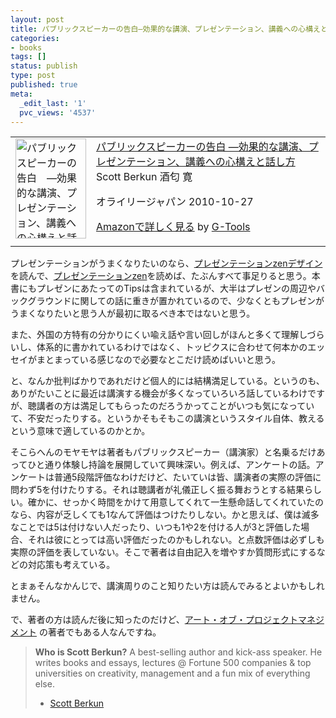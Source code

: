 ```yaml
---
layout: post
title: パブリックスピーカーの告白―効果的な講演、プレゼンテーション、講義への心構えと話し方
categories:
- books
tags: []
status: publish
type: post
published: true
meta:
  _edit_last: '1'
  pvc_views: '4537'
---
```

<table border="0" cellpadding="5">
<tbody>
<tr>
<td valign="top"><a href="http://www.amazon.co.jp/exec/obidos/ASIN/487311473X/warikiru-22/ref=nosim/" target="_blank"><img class="fig" src="http://ecx.images-amazon.com/images/I/51OmfZs4PbL._SL160_.jpg" border="0" alt="パブリックスピーカーの告白　―効果的な講演、プレゼンテーション、講義への心構えと話し方" width="113" height="160" /></a></td>
<td valign="top"><span><a href="http://www.amazon.co.jp/%E3%83%91%E3%83%96%E3%83%AA%E3%83%83%E3%82%AF%E3%82%B9%E3%83%94%E3%83%BC%E3%82%AB%E3%83%BC%E3%81%AE%E5%91%8A%E7%99%BD-%E2%80%95%E5%8A%B9%E6%9E%9C%E7%9A%84%E3%81%AA%E8%AC%9B%E6%BC%94%E3%80%81%E3%83%97%E3%83%AC%E3%82%BC%E3%83%B3%E3%83%86%E3%83%BC%E3%82%B7%E3%83%A7%E3%83%B3%E3%80%81%E8%AC%9B%E7%BE%A9%E3%81%B8%E3%81%AE%E5%BF%83%E6%A7%8B%E3%81%88%E3%81%A8%E8%A9%B1%E3%81%97%E6%96%B9-Scott-Berkun/dp/487311473X%3FSubscriptionId%3D15SMZCTB9V8NGR2TW082%26tag%3Dwarikiru-22%26linkCode%3Dxm2%26camp%3D2025%26creative%3D165953%26creativeASIN%3D487311473X" target="_blank">パブリックスピーカーの告白
―効果的な講演、プレゼンテーション、講義への心構えと話し方</a><img style="border: none;" src="http://www.assoc-amazon.jp/e/ir?t=warikiru-22&amp;l=ur2&amp;o=9" alt="" width="1" height="1" />
Scott Berkun 酒匂 寛 </span>&nbsp;

<span>オライリージャパン  2010-10-27</span>

<span><a href="http://www.amazon.co.jp/%E3%83%91%E3%83%96%E3%83%AA%E3%83%83%E3%82%AF%E3%82%B9%E3%83%94%E3%83%BC%E3%82%AB%E3%83%BC%E3%81%AE%E5%91%8A%E7%99%BD-%E2%80%95%E5%8A%B9%E6%9E%9C%E7%9A%84%E3%81%AA%E8%AC%9B%E6%BC%94%E3%80%81%E3%83%97%E3%83%AC%E3%82%BC%E3%83%B3%E3%83%86%E3%83%BC%E3%82%B7%E3%83%A7%E3%83%B3%E3%80%81%E8%AC%9B%E7%BE%A9%E3%81%B8%E3%81%AE%E5%BF%83%E6%A7%8B%E3%81%88%E3%81%A8%E8%A9%B1%E3%81%97%E6%96%B9-Scott-Berkun/dp/487311473X%3FSubscriptionId%3D15SMZCTB9V8NGR2TW082%26tag%3Dwarikiru-22%26linkCode%3Dxm2%26camp%3D2025%26creative%3D165953%26creativeASIN%3D487311473X" target="_blank">Amazonで詳しく見る</a></span> <span>by <a href="http://www.goodpic.com/mt/aws/index.html">G-Tools</a></span></td>
</tr>
</tbody>
</table>
プレゼンテーションがうまくなりたいのなら、<a href="http://t32k.me/mol/log/zen-design/">プレゼンテーションzenデザイン</a>を読んで、<a href="http://t32k.me/mol/log/prezentation-zen/">プレゼンテーションzen</a>を読めば、たぶんすべて事足りると思う。本書にもプレゼンにあたってのTipsは含まれているが、大半はプレゼンの周辺やバックグラウンドに関しての話に重きが置かれているので、少なくともプレゼンがうまくなりたいと思う人が最初に取るべき本ではないと思う。

<!--more-->

また、外国の方特有の分かりにくい喩え話や言い回しがほんと多くて理解しづらいし、体系的に書かれているわけではなく、トッピクスに合わせて何本かのエッセイがまとまっている感じなので必要なとこだけ読めばいいと思う。

と、なんか批判ばかりであれだけど個人的には結構満足している。というのも、ありがたいことに最近は講演する機会が多くなっていろいろ話しているわけですが、聴講者の方は満足してもらったのだろうかってことがいつも気になっていて、不安だったりする。というかそもそもこの講演というスタイル自体、教えるという意味で適しているのかとか。

そこらへんのモヤモヤは著者もパブリックスピーカー（講演家）と名乗るだけあってひと通り体験し持論を展開していて興味深い。例えば、アンケートの話。アンケートは普通5段階評価なわけだけど、たいていは皆、講演者の実際の評価に問わず5を付けたりする。それは聴講者が礼儀正しく振る舞おうとする結果らしい。確かに、せっかく時間をかけて用意してくれて一生懸命話してくれていたのなら、内容が乏しくても1なんて評価はつけたりしない。かと思えば、僕は滅多なことでは5は付けない人だったり、いつも1や2を付ける人が3と評価した場合、それは彼にとっては高い評価だったのかもしれない。と点数評価は必ずしも実際の評価を表していない。そこで著者は自由記入を増やすか質問形式にするなどの対応策も考えている。

とまぁそんなかんじで、講演周りのこと知りたい方は読んでみるとよいかもしれません。

で、著者の方は読んだ後に知ったのだけど、<a href="http://www.amazon.co.jp/gp/product/4873112990/ref=as_li_ss_tl?ie=UTF8&amp;tag=warikiru-22&amp;linkCode=as2&amp;camp=247&amp;creative=7399&amp;creativeASIN=4873112990">アート・オブ・プロジェクトマネジメント</a> の著者でもある人なんですね。
<blockquote><strong>Who is Scott Berkun?</strong>
A best-selling author and kick-ass speaker. He writes books and essays, lectures @ Fortune 500 companies &amp; top universities on creativity, management and a fun mix of everything else.
<ul>
	<li><a href="http://www.scottberkun.com/">Scott Berkun</a></li>
</ul>
</blockquote>
